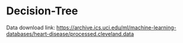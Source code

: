 # Decision-Tree

Data download link:
https://archive.ics.uci.edu/ml/machine-learning-databases/heart-disease/processed.cleveland.data

